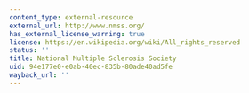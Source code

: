 ```yaml
---
content_type: external-resource
external_url: http://www.nmss.org/
has_external_license_warning: true
license: https://en.wikipedia.org/wiki/All_rights_reserved
status: ''
title: National Multiple Sclerosis Society
uid: 94e177e0-e0ab-40ec-835b-80ade40ad5fe
wayback_url: ''
---
```

